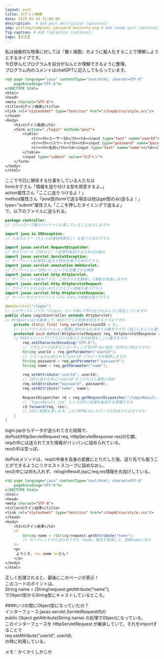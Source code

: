 ```yaml
---
layout: post
title: ログイン機構
date: 2025-03-24 21:00:00
description:  # Add post description (optional)
img: postimg/computer_password_wasureta.png # Add image post (optional)
fig-caption: # Add figcaption (optional)
tags: [日記]
---
```


私は抽象的な物事に対しては『働く細胞』のように擬人化することで理解しようとするタイプです。<br>
今日学んだプログラムを自分がなんとか理解できるように整理。<br>
プログラム内のコメントはchatGPTに記入してもらっています。<br>

```jsp
<%@ page language="java" contentType="text/html; charset=UTF-8"
    pageEncoding="UTF-8"%>
<!DOCTYPE html>
<html>
<head>
<meta charset="UTF-8">
<title>ログイン画面</title>
<link rel="stylesheet" type="text/css" href="/chap8/css/style.scc"/>
</head>
<body>
	<h1>ログイン画面</h1>
	<form action="./login" method="post">
		<table>
			<tr><th>ユーザーID</th><td><input type="text" name="userId"></td></tr>
			<tr><th>パスワード</th><td><input type="password" name="password"></td></tr>
			<tr><th>名前</th><td><input type="text" name="name"></td></tr>
		</table>
		<input type="submit" value="ログイン">
	</form>
</body>
</html>
```

ここで今日に関係する仕事をしている人たちは<br>
formタグさん「情報を送り付ける型を用意するよ。」<br>
action属性さん「ここに送りつけるよ！」<br>
method属性さん「post型(formで送る場合は他はget型のみ)送るよ！」<br>
type="submit"属性さん「ここを押したタイミングで送るよ」<br>
で、以下のファイルに送られる。

```Java
package controller; 
// コントローラ層のパッケージに属していることを示しますわ

import java.io.IOException; 
// 入出力エラー（たとえば通信失敗など）を扱うためのクラス

import javax.servlet.RequestDispatcher; 
// 他のリソース（JSPなど）へ処理を転送するための仕組み
import javax.servlet.ServletException; 
// サーブレット処理中に起きた例外を扱うためのクラス
import javax.servlet.annotation.WebServlet; 
// アノテーションでURLマッピングを定義できる機能
import javax.servlet.http.HttpServlet; 
// サーブレットの基本クラス。このクラスを継承して機能を実装しますの
import javax.servlet.http.HttpServletRequest; 
// クライアントから送られたリクエスト情報を扱うクラス
import javax.servlet.http.HttpServletResponse; 
// サーバーからクライアントへのレスポンス情報を扱うクラス

@WebServlet("/login")
// このサーブレットが「/login」というURLで呼び出されるように指定していますの
public class LoginController extends HttpServlet{ 
// HttpServletを継承して、Webアプリの制御を担当するクラスですわ
	private static final long serialVersionUID = 1L;
	// シリアライズのバージョン管理に使われるお決まりの番号ですの（気にしなくても動きますが、入れておくのが慣習ですわ）
	protected void doPost(HttpServletRequest req, HttpServletResponse res)throws ServletException, IOException {
	// POSTメソッドでリクエストが来たときの処理をここに書きますの
		req.setCharacterEncoding("UTF-8");
		// リクエストの文字エンコーディングをUTF-8に指定（文字化け防止ですわ）
		String userId = req.getParameter("userId");
		// フォームから送られた"userId"パラメータを取得しますの
		String password = req.getParameter("password");
		String name = req.getParameter("name");
		
		req.setAttribute("userId", userId);
		// JSPに渡すために"userId"をリクエスト属性に保存
		req.setAttribute("password", password);
		req.setAttribute("name", name);
			
		RequestDispatcher rd = req.getRequestDispatcher("/loginResult.jsp");
		// "loginResult.jsp" というJSPに処理を転送する準備ですの
		rd.forward(req, res);
		// JSPに制御を渡します。これでHTMLのレスポンスが生成されるのですわ
	}
}
```
login.jspからデータが送られてきた段階で、<br>
doPost(HttpServletRequest req, HttpServletResponse res)の引数、<br>
reqの中には送られてきた情報がパンパンに詰められている。<br>
resの中は空っぽ。

doPostメソッドは、reqの中身を自身の変数にとりだした後、送り先でも扱うことができるようにリクエストスコープに詰めなおし、<br>
resの中には何も入れず、reloginResult.jspにreq,res情報を丸投げしている。

```jsp
<%@ page language="java" contentType="text/html; charset=UTF-8"
    pageEncoding="UTF-8"%>
<!DOCTYPE html>
<html>
<head>
<meta charset="UTF-8">
<title>ログイン結果</title>
<link rel="stylesheet" type="text/css" href="/chap8/css/style.css"/>
</head>
<body>
	<h2>ログイン結果</h2>
	<%
		String name = (String)request.getAttribute("name");
		// サーブレットから送られてきた「name」属性を取得して、変数nameに代入
	%>
	<p>
	 ようこそ、<%= name %>さん！
	</p>
</body>
</html>
```
正しく処理されると、最後にこのページが表示！<br>
このコードのポイントは、<br>
String name = (String)request.getAttribute("name");<br>
でObject型からString型にキャストしているところ。

####いつの間にObject型になっていたの？<br>
インターフェース:javax.servlet.ServletRequest内の<br>
public Object getAttribute(String name) の処理でObjectになっている。<br>
このインターフェースを HttpServletRequest が継承していて、それをimportすることで<br>
req.setAttribute("userId", userId); <br>
の時に利用している。

メモ：かくかくしかじか